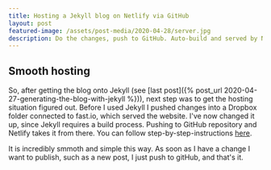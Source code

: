 ```yaml
---
title: Hosting a Jekyll blog on Netlify via GitHub
layout: post
featured-image: /assets/post-media/2020-04-28/server.jpg
description: Do the changes, push to GitHub. Auto-build and served by Netlify, easy as that!
---
```


## Smooth hosting

So, after getting the blog onto Jekyll (see [last post]({% post_url 2020-04-27-generating-the-blog-with-jekyll %})), next step was to get the hosting situation figured out. Before I used Jekyll I pushed changes into a Dropbox folder connected to fast.io, which served the website. I've now changed it up, since Jekyll requires a build process. Pushing to GitHub repository and Netlify takes it from there. You can follow step-by-step-instructions [here](https://www.netlify.com/blog/2020/04/02/a-step-by-step-guide-jekyll-4.0-on-netlify/).

It is incredibly smmoth and simple this way. As soon as I have a change I want to publish, such as a new post, I just push to gitHub, and that's it.

